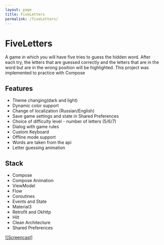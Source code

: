 ```yaml
---
layout: page
title: FiveLetters
permalink: /fiveLetters/
---
```


# FiveLetters
A game in which you will have five tries to guess the hidden word. After each try, the letters that are guessed correctly and the letters that are in the word but are in the wrong position will be highlighted.
This project was implemented to practice with Compose 

## Features
- Theme changing(dark and light)
- Dynamic color support
- Change of localization (Russian/English)
- Save game settings and state in Shared Preferences
- Choice of difficulty level - number of letters (5/6/7)
- Dialog with game rules
- Custom Keyboard
- Offline mode support 
- Words are taken from the api
- Letter guessing animation 

## Stack
- Compose
- Compose Animation
- ViewModel
- Flow
- Coroutines
- Events and State
- Material3
- Retrofit and Okhttp
- Hilt
- Clean Architecture
- Shared Preferences

[![Screencast]](https://user-images.githubusercontent.com/78415957/191793128-c7b77eda-26ed-42de-a81d-051080a5b844.mp4)

